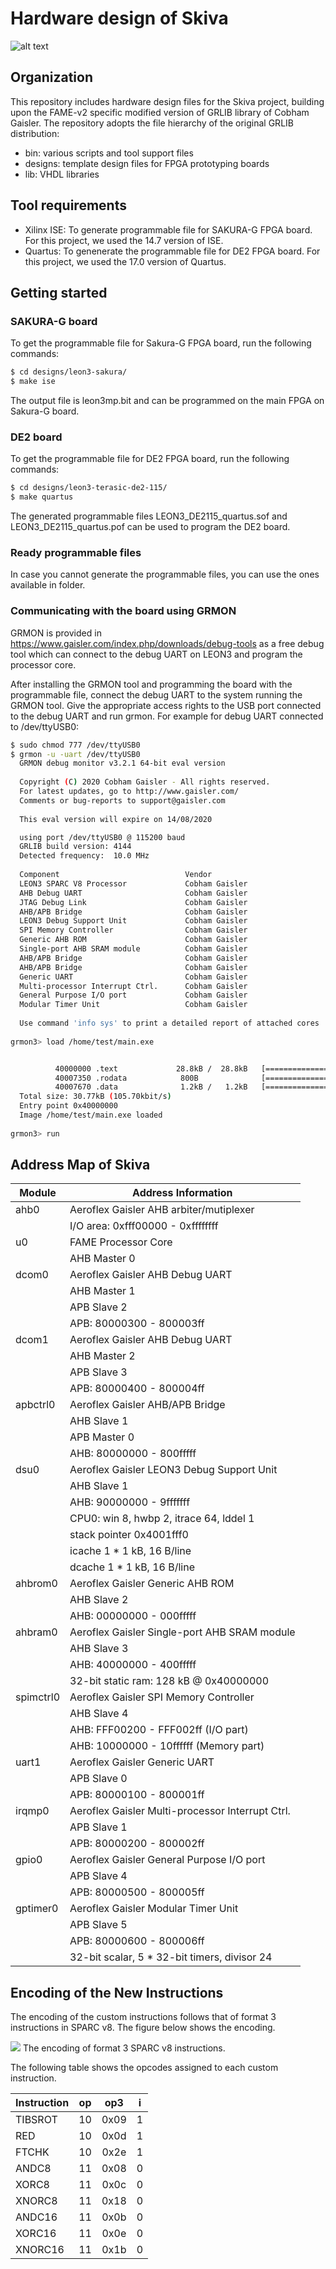 Hardware design of Skiva 
===
![alt text](https://github.com/Secure-Embedded-Systems/Skiva/blob/master/doc/diagram.png)
## Organization 
This repository includes hardware design files for the Skiva project, building upon the FAME-v2 specific modified version of GRLIB library of Cobham Gaisler. The repository adopts the file hierarchy of the original GRLIB distribution:
* bin:			various scripts and tool support files
* designs:		template design files for FPGA prototyping boards
* lib: 			VHDL libraries

## Tool requirements 
* Xilinx ISE: To generate programmable file for SAKURA-G FPGA board. For this project, we used the 14.7 version of ISE. 
* Quartus: To genenerate the programmable file for DE2 FPGA board. For this project, we used the 17.0 version of Quartus. 

## Getting started
### SAKURA-G board
To get the programmable file for Sakura-G FPGA board, run the following commands:
```sh
$ cd designs/leon3-sakura/
$ make ise
```
The output file is leon3mp.bit and can be programmed on the main FPGA on Sakura-G board.
### DE2 board
To get the programmable file for DE2 FPGA board, run the following commands:
```sh
$ cd designs/leon3-terasic-de2-115/
$ make quartus
```
The generated programmable files LEON3_DE2115_quartus.sof and LEON3_DE2115_quartus.pof can be used to program the DE2 board.

### Ready programmable files
In case you cannot generate the programmable files, you can use the ones available in folder. 


### Communicating with the board using GRMON
GRMON is provided in https://www.gaisler.com/index.php/downloads/debug-tools as a free debug tool which can connect to the debug UART on LEON3 and program the processor core.

After installing the GRMON tool and programming the board with the programmable file, connect the debug UART to the system running the GRMON tool. Give the appropriate access rights to the USB port connected to the debug UART and run grmon. For example for debug UART connected to /dev/ttyUSB0:
```sh
$ sudo chmod 777 /dev/ttyUSB0
$ grmon -u -uart /dev/ttyUSB0 
  GRMON debug monitor v3.2.1 64-bit eval version
  
  Copyright (C) 2020 Cobham Gaisler - All rights reserved.
  For latest updates, go to http://www.gaisler.com/
  Comments or bug-reports to support@gaisler.com
  
  This eval version will expire on 14/08/2020

  using port /dev/ttyUSB0 @ 115200 baud
  GRLIB build version: 4144
  Detected frequency:  10.0 MHz
  
  Component                            Vendor
  LEON3 SPARC V8 Processor             Cobham Gaisler
  AHB Debug UART                       Cobham Gaisler
  JTAG Debug Link                      Cobham Gaisler
  AHB/APB Bridge                       Cobham Gaisler
  LEON3 Debug Support Unit             Cobham Gaisler
  SPI Memory Controller                Cobham Gaisler
  Generic AHB ROM                      Cobham Gaisler
  Single-port AHB SRAM module          Cobham Gaisler
  AHB/APB Bridge                       Cobham Gaisler
  AHB/APB Bridge                       Cobham Gaisler
  Generic UART                         Cobham Gaisler
  Multi-processor Interrupt Ctrl.      Cobham Gaisler
  General Purpose I/O port             Cobham Gaisler
  Modular Timer Unit                   Cobham Gaisler
  
  Use command 'info sys' to print a detailed report of attached cores
  
grmon3> load /home/test/main.exe


          40000000 .text             28.8kB /  28.8kB   [===============>] 100%
          40007350 .rodata            800B              [===============>] 100%
          40007670 .data              1.2kB /   1.2kB   [===============>] 100%
  Total size: 30.77kB (105.70kbit/s)
  Entry point 0x40000000
  Image /home/test/main.exe loaded
  
grmon3> run

```

## Address Map of Skiva

| Module      | Address Information                               |
|-------------|---------------------------------------------------|
| ahb0        | Aeroflex Gaisler  AHB arbiter/mutiplexer          |
|             | I/O area: 0xfff00000 - 0xffffffff                 |
| u0          | FAME Processor Core                               |
|             | AHB Master 0                                      |
| dcom0       | Aeroflex Gaisler  AHB Debug UART                  |
|             | AHB Master 1                                      |
|             | APB Slave 2                                       |
|             | APB: 80000300 - 800003ff                          |
| dcom1       | Aeroflex Gaisler  AHB Debug UART                  |
|             | AHB Master 2                                      |
|             | APB Slave 3                                       |
|             | APB: 80000400 - 800004ff                          |
| apbctrl0    | Aeroflex Gaisler  AHB/APB Bridge                  |
|             | AHB Slave 1                                       |
|             | APB Master 0                                      |
|             | AHB: 80000000 - 800fffff                          |
| dsu0        | Aeroflex Gaisler  LEON3 Debug Support Unit        |
|             | AHB Slave 1                                       |
|             | AHB: 90000000 - 9fffffff                          |
|             | CPU0:  win 8, hwbp 2, itrace 64, lddel 1          |
|             | stack pointer 0x4001fff0                          |
|             | icache 1 * 1 kB, 16 B/line                        |
|             | dcache 1 * 1 kB, 16 B/line                        |
| ahbrom0     | Aeroflex Gaisler  Generic AHB ROM                 |
|             | AHB Slave 2                                       |
|             | AHB: 00000000 - 000fffff                          |
| ahbram0     | Aeroflex Gaisler  Single-port AHB SRAM module     |
|             | AHB Slave 3                                       |
|             | AHB: 40000000 - 400fffff                          |
|             | 32-bit static ram: 128 kB @ 0x40000000            |
| spimctrl0   | Aeroflex Gaisler  SPI Memory Controller           |
|             | AHB Slave 4                                       |
|             | AHB: FFF00200 - FFF002ff (I/O part)               |
|             | AHB: 10000000 - 10ffffff (Memory part)            |
| uart1       | Aeroflex Gaisler  Generic UART                    |
|             | APB Slave 0                                       |
|             | APB: 80000100 - 800001ff                          |
| irqmp0      | Aeroflex Gaisler  Multi-processor Interrupt Ctrl. |
|             | APB Slave 1                                       |
|             | APB: 80000200 - 800002ff                          |
| gpio0       | Aeroflex Gaisler  General Purpose I/O port        |
|             | APB Slave 4                                       |
|             | APB: 80000500 - 800005ff                          |
| gptimer0    | Aeroflex Gaisler  Modular Timer Unit              |
|             | APB Slave 5                                       |
|             | APB: 80000600 - 800006ff                          |
|             | 32-bit scalar, 5 * 32-bit timers, divisor 24      |

## Encoding of the New Instructions
The encoding of the custom instructions follows that of format 3 instructions in SPARC v8. The figure below shows the encoding.

![](https://github.com/Secure-Embedded-Systems/Skiva/blob/master/doc/format3.png) The encoding of format 3 SPARC v8 instructions.

The following table shows the opcodes assigned to each custom instruction.

| Instruction   | op  | op3   | i  |
| ------------- |:---:| :----:|:--:|
| TIBSROT       | 10  | 0x09  |1   |
| RED           | 10  | 0x0d  |1   |
| FTCHK         | 10  | 0x2e  |1   |
| ANDC8         | 11  | 0x08  |0   |
| XORC8         | 11  | 0x0c  |0   |
| XNORC8        | 11  | 0x18  |0   |
| ANDC16        | 11  | 0x0b  |0   |
| XORC16        | 11  | 0x0e  |0   |
| XNORC16       | 11  | 0x1b  |0   |
